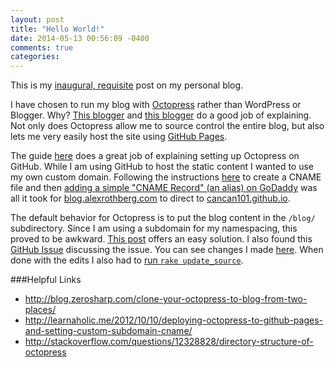```yaml
---
layout: post
title: "Hello World!"
date: 2014-05-13 00:56:09 -0400
comments: true
categories: 
---
```

This is my [inaugural, requisite](https://en.wikipedia.org/wiki/Hello_world_program) post on my personal blog.

I have chosen to run my blog with [Octopress](http://octopress.org/) rather than WordPress or Blogger. Why? [This blogger](http://decodize.com/html/moving-from-wordpress-to-octopress/) and [this blogger](http://blog.zerilliworks.net/blog/2013/03/16/why-octopress/) do a good job of explaining. Not only does Octopress allow me to source control the entire blog, but also lets me very easily host the site using [GitHub Pages](https://pages.github.com/). 

The guide [here](http://octopress.org/docs/setup/) does a great job of explaining setting up Octopress on GitHub. While I am using GitHub to host the static content I wanted to use my own custom domain. Following the instructions [here](http://octopress.org/docs/deploying/github/#custom_domains) to create a CNAME file and then [adding a simple "CNAME Record" (an alias) on GoDaddy](http://support.godaddy.com/help/article/680/managing-dns-for-your-domain-names#cnames) was all it took for [blog.alexrothberg.com](http://blog.alexrothberg.com) to direct to [cancan101.github.io](http://cancan101.github.io).

The default behavior for Octopress is to put the blog content in the `/blog/` subdirectory. Since I am using a subdomain for my namespacing, this proved to be awkward. [This post](http://xit0.org/2013/04/remove-redundant-slash-blog-prefix-from-octopress-website/) offers an easy solution. I also found this [GitHub Issue](https://github.com/imathis/octopress/issues/464) discussing the issue. You can see changes I made [here](https://github.com/cancan101/cancan101.github.io/commit/fa2778c349f7d60a16ed073c17702404d159206b). When done with the edits I also had to [run `rake update_source`](http://octopress.org/docs/updating/).


###Helpful Links
* http://blog.zerosharp.com/clone-your-octopress-to-blog-from-two-places/
* http://learnaholic.me/2012/10/10/deploying-octopress-to-github-pages-and-setting-custom-subdomain-cname/ 
* http://stackoverflow.com/questions/12328828/directory-structure-of-octopress
